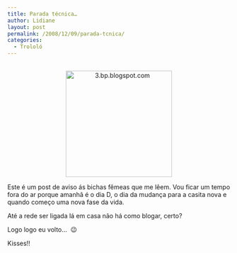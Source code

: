 ```yaml
---
title: Parada técnica…
author: Lidiane
layout: post
permalink: /2008/12/09/parada-tcnica/
categories:
  - Trololó
---
```

<p style="text-align: center;">
   <a href="https://www.trololodemulher.com.br/2009/03/mudanc3a7a1.jpg"><img class="aligncenter" style="display: block; float: none; margin-left: auto; margin-right: auto; border-width: 0;" title="3.bp.blogspot.com" src="https://www.trololodemulher.com.br/2009/03/mudanc3a7a1-thumb.jpg" border="0" alt="3.bp.blogspot.com" width="240" height="240" /></a>
</p>

Este é um post de aviso ás bichas fêmeas que me lêem. Vou ficar um tempo fora do ar porque amanhã é o dia D, o dia da mudança para a casita nova e quando começo uma nova fase da vida.

Até a rede ser ligada lá em casa não há como blogar, certo?

Logo logo eu volto&#8230;  😉

Kisses!!